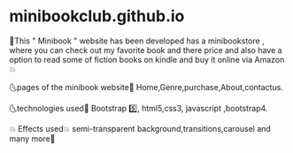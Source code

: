 # minibookclub.github.io

🌟This " Minibook " website has been developed has a minibookstore , where you can check out my favorite book and there price and also have a option to read some of fiction books on kindle and buy it online via Amazon💥

🌜pages of the minibook website🌛 Home,Genre,purchase,About,contactus.

🌜technologies used🌛 Bootstrap 5️⃣, html5,css3, javascript ,bootstrap4. 

💥  Effects used💥
semi-transparent background,transitions,carousel and many more🧡

